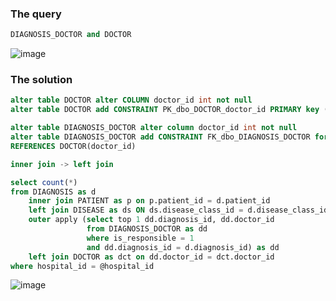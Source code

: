 ### The query
```sql
DIAGNOSIS_DOCTOR and DOCTOR
```
![image](https://github.com/mechtal/plans/blob/master/DIAG_DOCT_DOCT.png?raw=true)

### The solution
```sql
alter table DOCTOR alter COLUMN doctor_id int not null
alter table DOCTOR add CONSTRAINT PK_dbo_DOCTOR_doctor_id PRIMARY key (doctor_id)

alter table DIAGNOSIS_DOCTOR alter column doctor_id int not null
alter table DIAGNOSIS_DOCTOR add CONSTRAINT FK_dbo_DIAGNOSIS_DOCTOR foreign key (doctor_id)
REFERENCES DOCTOR(doctor_id)

inner join -> left join
```
```sql
select count(*)
from DIAGNOSIS as d
    inner join PATIENT as p on p.patient_id = d.patient_id
    left join DISEASE as ds ON ds.disease_class_id = d.disease_class_id and ds.disease_number = d.disease_number
    outer apply (select top 1 dd.diagnosis_id, dd.doctor_id
                 from DIAGNOSIS_DOCTOR as dd
                 where is_responsible = 1
                 and dd.diagnosis_id = d.diagnosis_id) as dd
    left join DOCTOR as dct on dd.doctor_id = dct.doctor_id 
where hospital_id = @hospital_id
```
![image](https://github.com/mechtal/plans/blob/master/Query_main_res.png?raw=true)
